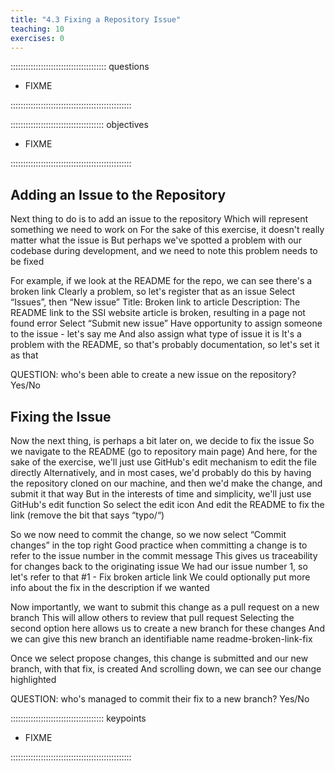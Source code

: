 ```yaml
---
title: "4.3 Fixing a Repository Issue"
teaching: 10
exercises: 0
---
```


:::::::::::::::::::::::::::::::::::::: questions 

- FIXME

::::::::::::::::::::::::::::::::::::::::::::::::

::::::::::::::::::::::::::::::::::::: objectives

- FIXME

::::::::::::::::::::::::::::::::::::::::::::::::

## Adding an Issue to the Repository

Next thing to do is to add an issue to the repository
Which will represent something we need to work on
For the sake of this exercise, it doesn't really matter what the issue is
But perhaps we've spotted a problem with our codebase during development, and we need to note this problem needs to be fixed

For example, if we look at the README for the repo, we can see there's a broken link
Clearly a problem, so let's register that as an issue
Select “Issues”, then “New issue”
Title: Broken link to article
Description: The README link to the SSI website article is broken, resulting in a page not found error
Select “Submit new issue”
Have opportunity to assign someone to the issue - let's say me
And also assign what type of issue it is
It's a problem with the README, so that's probably documentation, so let's set it as that

QUESTION: who's been able to create a new issue on the repository? Yes/No

## Fixing the Issue

Now the next thing, is perhaps a bit later on, we decide to fix the issue
So we navigate to the README (go to repository main page)
And here, for the sake of the exercise, we'll just use GitHub's edit mechanism to edit the file directly
Alternatively, and in most cases, we'd probably do this by having the repository cloned on our machine, and then we'd make the change, and submit it that way
But in the interests of time and simplicity, we'll just use GitHub's edit function
So select the edit icon
And edit the README to fix the link (remove the bit that says “typo/“)

So we now need to commit the change, so we now select “Commit changes” in the top right
Good practice when committing a change is to refer to the issue number in the commit message
This gives us traceability for changes back to the originating issue
We had our issue number 1, so let's refer to that
#1 - Fix broken article link
We could optionally put more info about the fix in the description if we wanted

Now importantly, we want to submit this change as a pull request on a new branch
This will allow others to review that pull request
Selecting the second option here allows us to create a new branch for these changes
And we can give this new branch an identifiable name
readme-broken-link-fix

Once we select propose changes, this change is submitted and our new branch, with that fix, is created
And scrolling down, we can see our change highlighted

QUESTION: who's managed to commit their fix to a new branch? Yes/No

::::::::::::::::::::::::::::::::::::: keypoints 

- FIXME

::::::::::::::::::::::::::::::::::::::::::::::::
